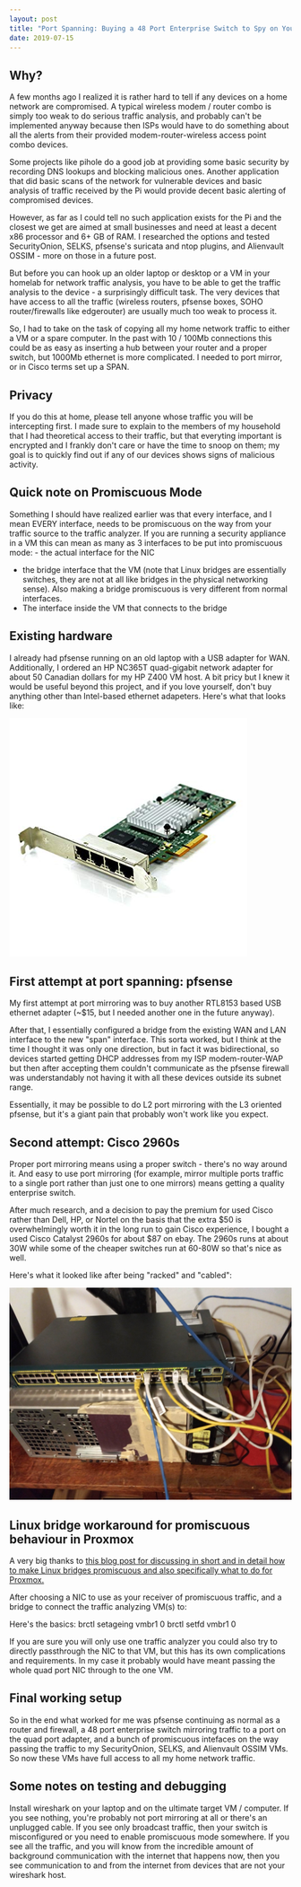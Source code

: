 ```yaml
---
layout: post
title: "Port Spanning: Buying a 48 Port Enterprise Switch to Spy on Yourself at Home"
date: 2019-07-15
---
```

## Why?
A few months ago I realized it is rather hard to tell if any devices on a home network are compromised. A typical wireless modem / router combo is simply too weak to do serious traffic analysis, and probably can't be implemented anyway because then ISPs would have to do something about all the alerts from their provided modem-router-wireless access point combo devices.

Some projects like pihole do a good job at providing some basic security by recording DNS lookups and blocking malicious ones. Another application that did basic scans of the network for vulnerable devices and basic analysis of traffic received by the Pi would provide decent basic alerting of compromised devices.

However, as far as I could tell no such application exists for the Pi and the closest we get are aimed at small businesses and need at least a decent x86 processor and 6+ GB of RAM. I researched the options and tested SecurityOnion, SELKS, pfsense's suricata and ntop plugins, and Alienvault OSSIM - more on those in a future post.

But before you can hook up an older laptop or desktop or a VM in your homelab for network traffic analysis, you have to be able to get the traffic analysis to the device - a surprisingly difficult task. The very devices that have access to all the traffic (wireless routers, pfsense boxes, SOHO router/firewalls like edgerouter) are usually much too weak to process it.

So, I had to take on the task of copying all my home network traffic to either a VM or a spare computer. In the past with 10 / 100Mb connections this could be as easy as inserting a hub between your router and a proper switch, but 1000Mb ethernet is more complicated. I needed to port mirror, or in Cisco terms set up a SPAN.

## Privacy
If you do this at home, please tell anyone whose traffic you will be intercepting first. I made sure to explain to the members of my household that I had theoretical access to their traffic, but that everyting important is encrypted and I frankly don't care or have the time to snoop on them; my goal is to quickly find out if any of our devices shows signs of malicious activity.

## Quick note on Promiscuous Mode
Something I should have realized earlier was that every interface, and I mean EVERY interface, needs to be promiscuous on the way from your traffic source to the traffic analyzer. If you are running a security appliance in a VM this can mean as many as 3 interfaces to be put into promiscuous mode: - the actual interface for the NIC
- the bridge interface that the VM (note that Linux bridges are essentially switches, they are not at all like bridges in the physical networking sense). Also making a bridge promiscuous is very different from normal interfaces.
- The interface inside the VM that connects to the bridge

## Existing hardware
I already had pfsense running on an old laptop with a USB adapter for WAN.
Additionally, I ordered an HP NC365T quad-gigabit network adapter for about 50 Canadian dollars for my HP Z400 VM host. A bit pricy but I knew it would be useful beyond this project, and if you love yourself, don't buy anything other than Intel-based ethernet adapeters. Here's what that looks like:

![NC365T](https://raw.githubusercontent.com/SuperThunder/SuperThunder.github.io/master/content/HomeNetwork/hp_nc365t_nic.jpg "Some day I will use all these ports at once :')")

## First attempt at port spanning: pfsense
My first attempt at port mirroring was to buy another RTL8153 based USB ethernet adapter (~$15, but I needed another one in the future anyway).

After that, I essentially configured a bridge from the existing WAN and LAN interface to the new "span" interface. This sorta worked, but I think at the time I thought it was only one direction, but in fact it was bidirectional, so devices started getting DHCP addresses from my ISP modem-router-WAP but then after accepting them couldn't communicate as the pfsense firewall was understandably not having it with all these devices outside its subnet range.

Essentially, it may be possible to do L2 port mirroring with the L3 oriented pfsense, but it's a giant pain that probably won't work like you expect.


## Second attempt: Cisco 2960s
Proper port mirroring means using a proper switch - there's no way around it. And easy to use port mirroring (for example, mirror multiple ports traffic to a single port rather than just one to one mirrors) means getting a quality enterprise switch.

After much research, and a decision to pay the premium for used Cisco rather than Dell, HP, or Nortel on the basis that the extra $50 is overwhelmingly worth it in the long run to gain Cisco experience, I bought a used Cisco Catalyst 2960s for about $87 on ebay. The 2960s runs at about 30W while some of the cheaper switches run at 60-80W so that's nice as well.

Here's what it looked like after being "racked" and "cabled":

![CableManglement](https://raw.githubusercontent.com/SuperThunder/SuperThunder.github.io/master/content/HomeNetwork/cisco_2960s_initial.jpg "When I am a moderaly prosperous man I will have made to length ethernet cables")

## Linux bridge workaround for promiscuous behaviour in Proxmox
A very big thanks to [this blog post for discussing in short and in detail how to make Linux bridges promiscuous and also specifically what to do for Proxmox.](https://monach.us/operations/sending-promisc-traffic-within-proxmox/)

After choosing a NIC to use as your receiver of promiscuous traffic, and a bridge to connect the traffic analyzing VM(s) to:

Here's the basics:
    brctl setageing vmbr1 0
    brctl setfd vmbr1 0

If you are sure you will only use one traffic analyzer you could also try to directly passthrough the NIC to that VM, but this has its own complications and requirements. In my case it probably would have meant passing the whole quad port NIC through to the one VM.

## Final working setup
So in the end what worked for me was pfsense continuing as normal as a router and firewall, a 48 port enterprise switch mirroring traffic to a port on the quad port adapter, and a bunch of promiscuous intefaces on the way passing the traffic to my SecurityOnion, SELKS, and Alienvault OSSIM VMs. So now these VMs have full access to all my home network traffic.


## Some notes on testing and debugging
Install wireshark on your laptop and on the ultimate target VM / computer. If you see nothing, you're probably not port mirroring at all or there's an unplugged cable. If you see only broadcast traffic, then your switch is misconfigured or you need to enable promiscuous mode somewhere. If you see all the traffic, and you will know from the incredible amount of background communication with the internet that happens now, then you see communication to and from the internet from devices that are not your wireshark host.

